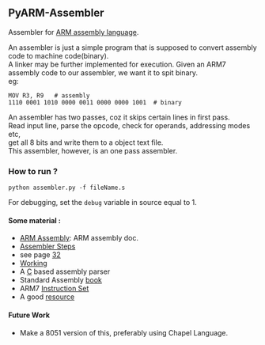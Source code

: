 ## PyARM-Assembler 

Assembler for [ARM assembly language](http://www.toves.org/books/arm/).      

An assembler is just a simple program that is supposed to convert assembly code to 
machine code(binary).     
A linker may be further implemented for execution. 
Given an ARM7 assembly code to our assembler, we want it to spit binary.    
eg: 
```
MOV R3, R9   # assembly
1110 0001 1010 0000 0011 0000 0000 1001  # binary

``` 
An assembler has two passes, coz it skips certain lines in first pass.   
Read input line, parse the opcode, check for operands, addressing modes etc,   
get all 8 bits and write them to a object text file.       
This assembler, however, is an one pass assembler.    

### How to run ? 
```
python assembler.py -f fileName.s 
```
For debugging, set the `debug` variable in source equal to 1. 


#### Some material : 
- [ARM Assembly](http://www.toves.org/books/arm/): ARM assembly doc.
- [Assembler Steps](https://cseweb.ucsd.edu/classes/wi05/cse141L/assembler.html)
- see page [32](http://www.me:.sc.edu/courses/emch367/Download/programming.pdf)
- [Working](https://www.geeksforgeeks.org/introduction-of-assembler/)
- A [C](https://github.com/jlowe64/Assembly-Language-Parser/blob/master/asm.c) based assembly parser
- Standard Assembly [book](http://arantxa.ii.uam.es/~gdrivera/sed/docs/ARMBook.pdf)
- ARM7 [Instruction Set](https://iitd-plos.github.io/col718/ref/arm-instructionset.pdf)
- A good [resource](https://github.com/stephanh42/armasm/blob/2a03810a2235997daa14ce6efebb0d4acac2d2c9/armasm.py#L42)

#### Future Work 
- Make a 8051 version of this, preferably using Chapel Language.
